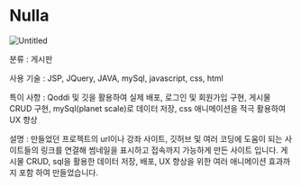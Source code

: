 # Nulla

![Untitled](https://prod-files-secure.s3.us-west-2.amazonaws.com/a10cc81a-038e-43c7-be79-c89e4a580c88/157e4460-b003-43fb-9cb5-daf3461fa6b5/Untitled.png)

분류 : 게시판

사용 기술 : JSP, JQuery, JAVA, mySql, javascript, css, html

특이 사항 : Qoddi 및 깃을 활용하여 실제 배포, 로그인 및 회원가입 구현, 게시물 CRUD 구현, mySql(planet scale)로 데이터 저장, css 애니메이션을 적극 활용하여 UX 향상

설명 : 만들었던 프로젝트의 url이나 강좌 사이트, 깃허브 및 여러 코딩에 도움이 되는 사이트들의 링크를 연결해 썸네일을 표시하고 접속까지 가능하게 만든 사이트 입니다.  게시물 CRUD, sql을 활용한 데이터 저장, 배포, UX 향상을 위한 여러 애니메이션 효과까지 포함 하여 만들었습니다.

